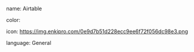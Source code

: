 name: Airtable

color: 

icon: https://img.enkipro.com/0e9d7b51d228ecc9ee6f72f056dc98e3.png

language: General